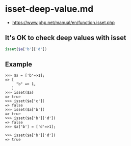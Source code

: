 # isset-deep-value.md
* https://www.php.net/manual/en/function.isset.php

## It's OK to check deep values with isset

```php
isset($a['b']['d'])
```

## Example

```
>>> $a = ['b'=>1];
=> [
     "b" => 1,
   ]
>>> isset($a)
=> true
>>> isset($a['c'])
=> false
>>> isset($a['b'])
=> true
>>> isset($a['b']['d'])
=> false
>>> $a['b'] = ['d'=>1];

>>> isset($a['b']['d'])
=> true
```
